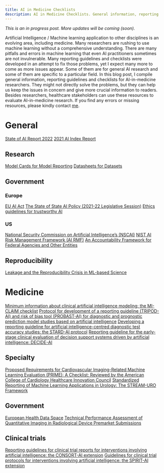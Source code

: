 ```yaml
---
title: AI in Medicine Checklists
description: AI in Medicine Checklists. General information, reporting guidelines and checklists for AI-in-medicine researchers.
---
```


_This is an in progress post. More updates will be coming (soon)._

Artificial Intelligence / Machine learning application to other disciplines is an evolving area, including medicine. Many researchers are rushing to use machine learning without a comprehensive understanding. There are many pitfalls and errors in machine learning that even AI practitioners sometimes are not invulnerable. Many reporting guidelines and checklists were developed in an attempt to fix those problems, yet I expect many more to come as more issues appear. Some of them are for general AI research and some of them are specific to a particular field. In this blog post, I compile general information, reporting guidelines and checklists for AI-in-medicine researchers. They might not directly solve the problems, but they can help us keep the issues in concern and give more crucial information to readers. Besides researchers, healthcare stakeholders can use these resources to evaluate AI-in-medicine research. If you find any errors or missing resources, please kindly contact [me](https://twitter.com/ThewDhanat).

# General

[State of AI Report 2022](https://www.stateof.ai/)
[2021 AI Index Report](https://hai.stanford.edu/ai-index-2021)

## Research

[Model Cards for Model Reporting](https://arxiv.org/abs/1810.03993)
[Datasheets for Datasets](https://arxiv.org/abs/1803.09010)

## Government

### Europe

[EU AI Act](https://artificialintelligenceact.eu/)
[The State of State AI Policy (2021-22 Legislative Session)](https://epic.org/the-state-of-ai/)
[Ethics guidelines for trustworthy AI](https://digital-strategy.ec.europa.eu/en/library/ethics-guidelines-trustworthy-ai)

### US

[National Security Commission on Artificial Intelligence’s (NSCAI)](https://www.nscai.gov/2021-final-report/)
[NIST AI Risk Management Framework (AI RMF)](https://www.nist.gov/itl/ai-risk-management-framework)
[An Accountability Framework for Federal Agencies and Other Entities](https://www.gao.gov/products/gao-21-519sp)

## Reproducibility

[Leakage and the Reproducibility Crisis in ML-based Science](https://reproducible.cs.princeton.edu/)

# Medicine

[Minimum information about clinical artificial intelligence modeling: the MI-CLAIM checklist](https://www.nature.com/articles/s41591-020-1041-y)
[Protocol for development of a reporting guideline (TRIPOD-AI) and risk of bias tool (PROBAST-AI) for diagnostic and prognostic prediction model studies based on artificial intelligence](https://bmjopen.bmj.com/content/11/7/e048008)
[Developing a reporting guideline for artificial intelligence-centred diagnostic test accuracy studies: the STARD-AI protocol](https://bmjopen.bmj.com/content/11/6/e047709)
[Reporting guideline for the early-stage clinical evaluation of decision support systems driven by artificial intelligence: DECIDE-AI](https://www.equator-network.org/reporting-guidelines/reporting-guideline-for-the-early-stage-clinical-evaluation-of-decision-support-systems-driven-by-artificial-intelligence-decide-ai/)

## Specialty
[Proposed Requirements for Cardiovascular Imaging-Related Machine Learning Evaluation (PRIME): A Checklist: Reviewed by the American College of Cardiology Healthcare Innovation Council](https://www.sciencedirect.com/science/article/pii/S1936878X20306367)
[Standardized Reporting of Machine Learning Applications in Urology: The STREAM-URO Framework](https://www.eu-focus.europeanurology.com/article/S2405-4569(21)00183-8/fulltext)

## Government

[European Health Data Space](https://health.ec.europa.eu/ehealth-digital-health-and-care/european-health-data-space_en)
[Technical Performance Assessment of Quantitative Imaging in Radiological Device Premarket Submissions](https://www.fda.gov/regulatory-information/search-fda-guidance-documents/technical-performance-assessment-quantitative-imaging-radiological-device-premarket-submissions)

## Clinical trials

[Reporting guidelines for clinical trial reports for interventions involving artificial intelligence: the CONSORT-AI extension](https://www.nature.com/articles/s41591-020-1034-x)
[Guidelines for clinical trial protocols for interventions involving artificial intelligence: the SPIRIT-AI extension](https://www.nature.com/articles/s41591-020-1037-7)
